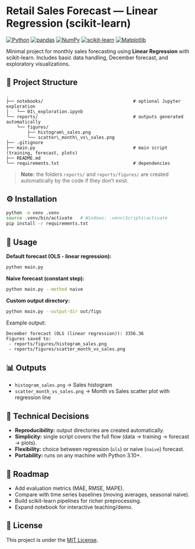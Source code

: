 # Retail Sales Forecast — Linear Regression (scikit-learn)

[![Python](https://img.shields.io/badge/Python-3.10+-blue?logo=python&logoColor=white)](https://www.python.org/) 
[![pandas](https://img.shields.io/badge/pandas-DataFrame-green?logo=pandas&logoColor=white)](https://pandas.pydata.org/) 
[![NumPy](https://img.shields.io/badge/NumPy-Numerical-orange?logo=numpy&logoColor=white)](https://numpy.org/) 
[![scikit-learn](https://img.shields.io/badge/scikit--learn-ML-yellow?logo=scikit-learn&logoColor=white)](https://scikit-learn.org/) 
[![Matplotlib](https://img.shields.io/badge/Matplotlib-Visualization-red?logo=plotly&logoColor=white)](https://matplotlib.org/)

Minimal project for monthly sales forecasting using **Linear Regression** with scikit-learn. Includes basic data handling, December forecast, and exploratory visualizations.

## 📂 Project Structure

```
.
├── notebooks/                                  # optional Jupyter exploration
│   └── 01\_exploration.ipynb
└── reports/                                    # outputs generated automatically
    └── figures/
        ├── histogram\_sales.png
        └── scatter\_month\_vs\_sales.png
├── .gitignore 
├── main.py                                     # main script (training, forecast, plots)
├── README.md
└── requirements.txt                            # dependencies
```

> **Note:** the folders `reports/` and `reports/figures/` are created automatically by the code if they don’t exist.  

## ⚙️ Installation

```bash
python -m venv .venv
source .venv/bin/activate   # Windows: .venv\Scripts\activate
pip install -r requirements.txt
```
## 🚀 Usage

**Default forecast (OLS - linear regression):**

```bash
python main.py
```

**Naive forecast (constant step):**

```bash
python main.py --method naive
```

**Custom output directory:**

```bash
python main.py --output-dir out/figs
```

Example output:

```
December forecast (OLS (linear regression)): 3356.36
Figures saved to:
 - reports/figures/histogram_sales.png
 - reports/figures/scatter_month_vs_sales.png
```

## 📊 Outputs

* `histogram_sales.png` → Sales histogram
* `scatter_month_vs_sales.png` → Month vs Sales scatter plot with regression line

## 🧭 Technical Decisions

* **Reproducibility:** output directories are created automatically.
* **Simplicity:** single script covers the full flow (data → training → forecast → plots).
* **Flexibility:** choice between regression (`ols`) or naive (`naive`) forecast.
* **Portability:** runs on any machine with Python 3.10+.

## 🔮 Roadmap

* Add evaluation metrics (MAE, RMSE, MAPE).
* Compare with time series baselines (moving averages, seasonal naive).
* Build scikit-learn pipelines for richer preprocessing.
* Expand notebook for interactive teaching/demo.

## 📄 License

This project is under the [MIT License](LICENSE).